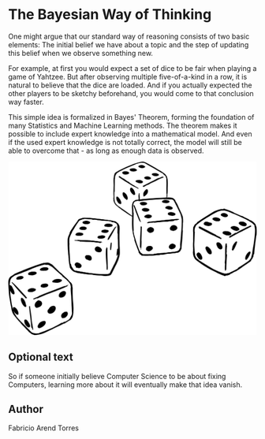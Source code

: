 <!-- BEGIN TITLE -->
# The Bayesian Way of Thinking
<!-- END TITLE -->

<!-- BEGIN BODY -->
One might argue that our standard way of reasoning consists of two basic elements: 
The initial belief we have about a topic and the step of updating this belief when we observe something new. 

For example, at first you would expect a set of dice to be fair when playing a game of Yahtzee. But after observing multiple five-of-a-kind in a row, it is natural to believe that the dice are loaded.
And if you actually expected the other players to be sketchy beforehand, you would come to that conclusion  way faster.

This simple idea is formalized in Bayes' Theorem, forming the foundation of many Statistics and Machine Learning methods.
The theorem makes it possible to include expert knowledge into a mathematical model.
And even if the used expert knowledge is not totally correct, the model will still be able to overcome that - as long as enough data is observed.
<!-- END BODY -->

![Bayes Dice](../images/image-091-bayes-theorem.svg)

## Optional text
<!-- BEGIN OPTIONAL -->
So if someone initially believe Computer Science to be about fixing Computers, learning more about it will eventually make that idea vanish.
<!-- END OPTIONAL -->



## Author
<!-- BEGIN AUTHOR -->
Fabricio Arend Torres
<!-- END AUTHOR -->
